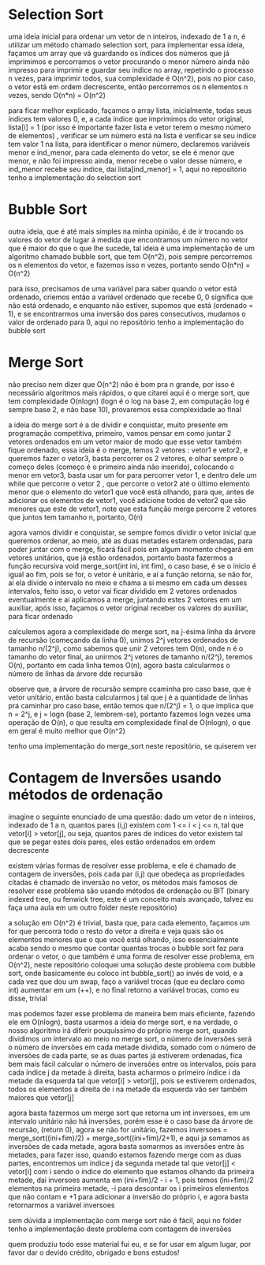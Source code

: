 # Selection Sort

uma ideia inicial para ordenar um vetor de n inteiros, indexado de 1 a n, é utilizar um método chamado selection sort, para implementar essa ideia, façamos um array que vá guardando os índices dos números que já imprimimos
e percorramos o vetor procurando o menor número ainda não impresso para imprimir e guardar seu índice no array, repetindo o processo n vezes, para imprimir todos, sua complexidade é O(n^2), pois no pior caso,
o vetor está em ordem decrescente, então percorremos os n elementos n vezes, sendo O(n*n) = O(n^2)

para ficar melhor explicado, façamos o array lista, inicialmente, todas seus índices tem valores 0, e, a cada índice que imprimimos do vetor original, lista[i] = 1 (por isso é importante fazer lista e vetor terem o mesmo número de elementos)
, verificar se um número está na lista é verificar se seu índice tem valor 1 na lista, para identificar o menor número, declaremos variáveis menor e ind_menor, para cada elemento do vetor, se ele é menor que menor, e não foi impresso ainda, menor recebe o valor desse número, e ind_menor recebe seu índice, dai lista[ind_menor] = 1,
aqui no repositório tenho a implementação do selection sort



# Bubble Sort

outra ideia, que é até mais simples na minha opinião, é de ir trocando os valores do vetor de lugar á medida que encontramos um número no vetor que é maior do que o que lhe sucede, tal ideia é uma 
implementação de um algoritmo chamado bubble sort, que tem O(n^2), pois sempre percorremos os n elementos do vetor, e fazemos isso n vezes, portanto sendo O(n*n) = O(n^2)

para isso, precisamos de uma variável para saber quando o vetor está ordenado, criemos então a variável ordenado que recebe 0, 0 significa que não está ordenado, e enquanto não estiver, supomos que está (ordenado = 1), e se encontrarmos uma inversão dos pares consecutivos, mudamos o valor de ordenado para 0, aqui no repositório tenho a implementação do bubble sort



# Merge Sort

não preciso nem dizer que O(n^2) não é bom pra n grande, por isso é necessário algoritmos mais rápidos, o que citarei aqui é o merge sort, que tem complexidade O(nlogn) (logn é o log na base 2, em computação log é sempre base 2, e não base 10), provaremos essa complexidade ao final

a ideia do merge sort é a de dividir e conquistar, muito presente em programação competitiva, primeiro, vamos pensar em como juntar 2 vetores ordenados em um vetor maior de modo que esse vetor também fique ordenado, essa ideia é o merge, temos 2 vetores : vetor1 e vetor2, e queremos fazer o vetor3, basta percorrer os 2 vetores, e olhar sempre o começo deles (começo é o primeiro ainda não inserido), colocando o menor em vetor3, basta usar um for para percorrer vetor 1, e dentro dele um while que percorre o vetor 2 , que percorre o vetor2 até o último elemento menor que o elemento do vetor1 que você está olhando, para que, antes de adicionar os elementos de vetor1, você adicione todos de vetor2 que são menores que este de vetor1, note que esta função merge percorre 2 vetores que juntos tem tamanho n, portanto, O(n)

agora vamos dividir e conquistar, se sempre fomos dividir o vetor inicial que queremos ordenar, ao meio, até as duas metades estarem ordenadas, para poder juntar com o merge, ficará fácil pois em algum momento chegará em vetores unitários, que já estão ordenados, portanto basta fazermos a função recursiva void merge_sort(int ini, int fim), o caso base, é se o ínicio é igual ao fim, pois se for, o vetor é unitário, e aí a função retorna, se não for, aí ela divide o intervalo no meio e chama a si mesmo em cada um desses intervalos, feito isso, o vetor vai ficar dividido em 2 vetores ordenados eventualmente e aí aplicamos a merge, juntando estes 2 vetores em um auxiliar, após isso, façamos o vetor original receber os valores do auxiliar, para ficar ordenado

calculemos agora a complexidade do merge sort, na j-ésima linha da árvore de recursão (começando da linha 0), unimos 2^j vetores ordenados de tamanho n/(2^j), como sabemos que unir 2 vetores tem O(n), onde n é o tamanho do vetor final, ao unirmos 2^j vetores de tamanho n/(2^j), teremos O(n), portanto em cada linha temos O(n), agora basta calcularmos o número de linhas da árvore dde recursão

observe que, a árvore de recursão sempre ccaminha pro caso base, que é vetor unitário, então basta calcularmos j tal que j é a quantidade de linhas pra caminhar pro caso base, então temos que n/(2^j) = 1, o que implica que n = 2^j, e j = logn (base 2, lembrem-se), portanto fazemos logn vezes uma operação de O(n), o que resulta em complexidade final de O(nlogn), o que em geral é muito melhor que O(n^2)

tenho uma implementação do merge_sort neste repositório, se quiserem ver



# Contagem de Inversões usando métodos de ordenação

imagine o seguinte enunciado de uma questão: dado um vetor de n inteiros, indexado de 1 a n, quantos pares (i,j) existem com 1 <= i < j <= n, tal que vetor[i] > vetor[j], ou seja, quantos pares de índices do vetor existem tal que se pegar estes dois pares, eles estão ordenados em ordem decrescente

existem várias formas de resolver esse problema, e ele é chamado de contagem de inversões, pois cada par (i,j) que obedeça as propriedades citadas é chamado de inversão no vetor, os métodos mais famosos de resolver esse problema são usando métodos de ordenação ou BIT (binary indexed tree, ou fenwick tree, este é um conceito mais avançado, talvez eu faça uma aula em um outro folder neste repositório)

a solução em O(n^2) é trivial, basta que, para cada elemento, façamos um for que percorra todo o resto do vetor a direita e veja quais são os elementos menores que o que você está olhando, isso essencialmente acaba sendo o mesmo que contar quantas trocas o bubble sort faz para ordenar o vetor, o que também é uma forma de resolver esse problema, em O(n^2), neste repositório coloquei uma solução deste problema com bubble sort, onde basicamente eu coloco int bubble_sort() ao invés de void, e a cada vez que dou um swap, faço a variável trocas (que eu declaro como int) aumentar em um (++), e no final retorno a variável trocas, como eu disse, trivial

mas podemos fazer esse problema de maneira bem mais eficiente, fazendo ele em O(nlogn), basta usarmos a ideia do merge sort, e na verdade, o nosso algoritmo irá diferir pouquíssimo do próprio merge sort, quando dividimos um intervalo ao meio no merge sort, o número de inversões será o número de inversões em cada metade dividida, somado com o número de inversões de cada parte, se as duas partes já estiverem ordenadas, fica bem mais fácil calcular o número de inversões entre os intervalos, pois para cada índice j da metade à direita, basta acharmos o primeiro índice i da metade da esquerda tal que vetor[i] > vetor[j], pois se estiverem ordenados, todos os elementos a direita de i na metade da esquerda vão ser também maiores que vetor[j]

agora basta fazermos um merge sort que retorna um int inversoes, em um intervalo unitário não há inversões, porém esse é o caso base da árvore de recursão, (return 0), agora se não for unitário, fazemos inversoes = merge_sort((ini+fim)/2) + merge_sort((ini+fim)/2+1), e aqui ja somamos as inversões de cada metade, agora basta somarmos as inversões entre às metades, para fazer isso, quando estamos fazendo merge com as duas partes, encontremos um índice j da segunda metade tal que vetor[j] < vetor[i] com i sendo o índice do elemento que estamos olhando da primeira metade, dai inversoes aumenta em (ini+fim)/2 - i + 1, pois temos (ini+fim)/2 elementos na primeira metade, -i para descontar os i primeiros elementos que não contam e +1 para adicionar a inversão do próprio i, e agora basta retornarmos a variável inversoes

sem dúvida a implementação com merge sort não é fácil, aqui no folder tenho a implementação deste problema com contagem de inversões

quem produziu todo esse material fui eu, e se for usar em algum lugar, por favor dar o devido crédito, obrigado e bons estudos!
